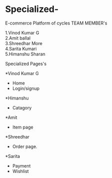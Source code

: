 # Specialized-
E-commerce Platform of cycles
TEAM MEMBER's

1.Vinod Kumar G <br />
2.Amit ballal  <br />
3.Shreedhar More<br />
4.Sarita Kumari<br />
5.Himanshu Sharan<br />

Specialized Pages's

*Vinod Kumar G<br />
  - Home <br />
  - Login/signup<br />

*Himanshu<br />
  - Catagory  <br />

*Amit<br />
 - Item page  <br />

*Shreedhar <br />
 - Order page.   <br />

*Sarita    <br />
 - Payment <br />
 - Wishlist <br />